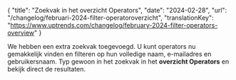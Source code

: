{
  "title": "Zoekvak in het overzicht Operators",
  "date": "2024-02-28",
  "url": "/changelog/februari-2024-filter-operatoroverzicht",
  "translationKey": "https://www.uptrends.com/changelog/february-2024-filter-operators-overview"
}

We hebben een extra zoekvak toegevoegd. U kunt operators nu gemakkelijk vinden en filteren op hun volledige naam, e-mailadres en gebruikersnaam. Typ gewoon in het zoekvak in het **overzicht Operators** en bekijk direct de resultaten.